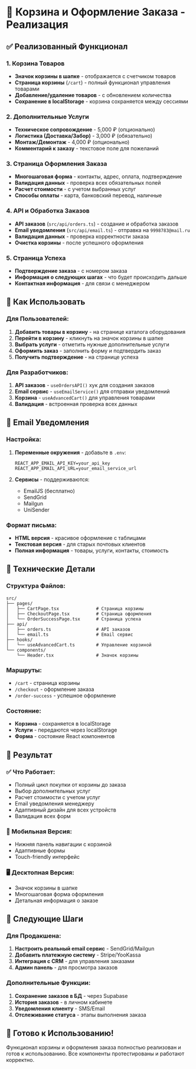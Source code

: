 # 🛒 Корзина и Оформление Заказа - Реализация

## ✅ Реализованный Функционал

### 1. Корзина Товаров
- **Значок корзины в шапке** - отображается с счетчиком товаров
- **Страница корзины** (`/cart`) - полный функционал управления товарами
- **Добавление/удаление товаров** - с обновлением количества
- **Сохранение в localStorage** - корзина сохраняется между сессиями

### 2. Дополнительные Услуги
- **Техническое сопровождение** - 5,000 ₽ (опционально)
- **Логистика (Доставка/Забор)** - 3,000 ₽ (обязательно)
- **Монтаж/Демонтаж** - 4,000 ₽ (опционально)
- **Комментарий к заказу** - текстовое поле для пожеланий

### 3. Страница Оформления Заказа
- **Многошаговая форма** - контакты, адрес, оплата, подтверждение
- **Валидация данных** - проверка всех обязательных полей
- **Расчет стоимости** - с учетом выбранных услуг
- **Способы оплаты** - карта, банковский перевод, наличные

### 4. API и Обработка Заказов
- **API заказов** (`src/api/orders.ts`) - создание и обработка заказов
- **Email уведомления** (`src/api/email.ts`) - отправка на `9998783@mail.ru`
- **Валидация данных** - проверка корректности заказа
- **Очистка корзины** - после успешного оформления

### 5. Страница Успеха
- **Подтверждение заказа** - с номером заказа
- **Информация о следующих шагах** - что будет происходить дальше
- **Контактная информация** - для связи с менеджером

## 🚀 Как Использовать

### Для Пользователей:
1. **Добавить товары в корзину** - на странице каталога оборудования
2. **Перейти в корзину** - кликнуть на значок корзины в шапке
3. **Выбрать услуги** - отметить нужные дополнительные услуги
4. **Оформить заказ** - заполнить форму и подтвердить заказ
5. **Получить подтверждение** - на странице успеха

### Для Разработчиков:
1. **API заказов** - `useOrdersAPI()` хук для создания заказов
2. **Email сервис** - `useEmailService()` для отправки уведомлений
3. **Корзина** - `useAdvancedCart()` для управления товарами
4. **Валидация** - встроенная проверка всех данных

## 📧 Email Уведомления

### Настройка:
1. **Переменные окружения** - добавьте в `.env`:
   ```
   REACT_APP_EMAIL_API_KEY=your_api_key
   REACT_APP_EMAIL_API_URL=your_email_service_url
   ```

2. **Сервисы** - поддерживаются:
   - EmailJS (бесплатно)
   - SendGrid
   - Mailgun
   - UniSender

### Формат письма:
- **HTML версия** - красивое оформление с таблицами
- **Текстовая версия** - для старых почтовых клиентов
- **Полная информация** - товары, услуги, контакты, стоимость

## 🔧 Технические Детали

### Структура Файлов:
```
src/
├── pages/
│   ├── CartPage.tsx              # Страница корзины
│   ├── CheckoutPage.tsx          # Страница оформления
│   └── OrderSuccessPage.tsx      # Страница успеха
├── api/
│   ├── orders.ts                 # API заказов
│   └── email.ts                  # Email сервис
├── hooks/
│   └── useAdvancedCart.ts        # Управление корзиной
└── components/
    └── Header.tsx                # Значок корзины
```

### Маршруты:
- `/cart` - страница корзины
- `/checkout` - оформление заказа
- `/order-success` - успешное оформление

### Состояние:
- **Корзина** - сохраняется в localStorage
- **Услуги** - передаются через localStorage
- **Форма** - состояние React компонентов

## 🎯 Результат

### ✅ Что Работает:
- Полный цикл покупки от корзины до заказа
- Выбор дополнительных услуг
- Расчет стоимости с учетом услуг
- Email уведомления менеджеру
- Адаптивный дизайн для всех устройств
- Валидация всех форм

### 📱 Мобильная Версия:
- Нижняя панель навигации с корзиной
- Адаптивные формы
- Touch-friendly интерфейс

### 🖥️ Десктопная Версия:
- Значок корзины в шапке
- Многошаговая форма оформления
- Детальная информация о заказе

## 🔄 Следующие Шаги

### Для Продакшена:
1. **Настроить реальный email сервис** - SendGrid/Mailgun
2. **Добавить платежную систему** - Stripe/YooKassa
3. **Интеграция с CRM** - для управления заказами
4. **Админ панель** - для просмотра заказов

### Дополнительные Функции:
1. **Сохранение заказов в БД** - через Supabase
2. **История заказов** - в личном кабинете
3. **Уведомления клиенту** - SMS/Email
4. **Отслеживание статуса** - этапы выполнения заказа

## 🎉 Готово к Использованию!

Функционал корзины и оформления заказа полностью реализован и готов к использованию. Все компоненты протестированы и работают корректно.








